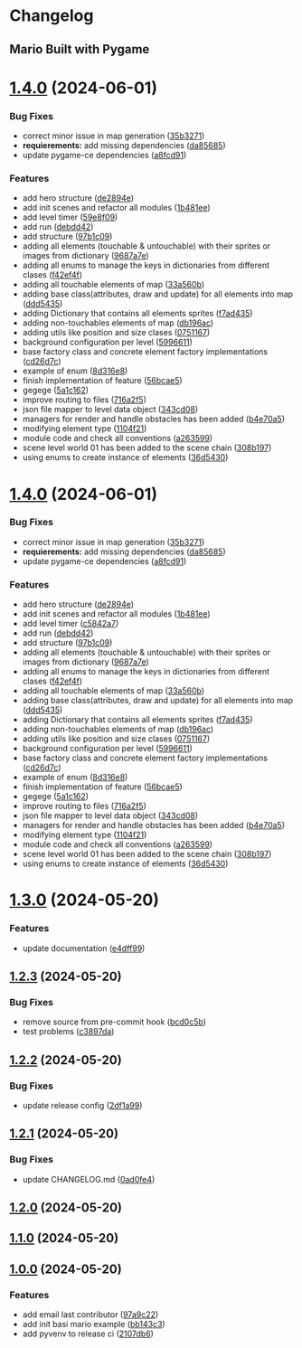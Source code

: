 # Changelog

## Mario Built with Pygame

# [1.4.0](https://github.com/software-development-v/mario-pygame/compare/v1.3.0...v1.4.0) (2024-06-01)


### Bug Fixes

* correct minor issue in map generation ([35b3271](https://github.com/software-development-v/mario-pygame/commit/35b3271a8766392cd285da7c6b117c04ecc5e745))
* **requierements:** add missing dependencies ([da85685](https://github.com/software-development-v/mario-pygame/commit/da856851822725f8c72d2929e5f60b7e15eda410))
* update pygame-ce dependencies ([a8fcd91](https://github.com/software-development-v/mario-pygame/commit/a8fcd918a84175bc6bfc2b9173e3c8eed24e01ac))


### Features

* add hero structure ([de2894e](https://github.com/software-development-v/mario-pygame/commit/de2894e0ae9a6a48cd459311a47b4bce173ee36f))
* add init scenes and refactor all modules ([1b481ee](https://github.com/software-development-v/mario-pygame/commit/1b481eedbec7079d3adc8c50f3e9a9ffb2edd8e0))
* add level timer ([59e8f09](https://github.com/software-development-v/mario-pygame/commit/59e8f09a2fc197c40b76946f27c1ea7f8371a4f7))
* add run ([debdd42](https://github.com/software-development-v/mario-pygame/commit/debdd427a985a42493759d724a639a5160c05aad))
* add structure ([97b1c09](https://github.com/software-development-v/mario-pygame/commit/97b1c09fc3a1eaa3a7beaeef9d9f4a81c9883df1))
* adding all elements (touchable & untouchable) with their sprites or images from dictionary ([9687a7e](https://github.com/software-development-v/mario-pygame/commit/9687a7e6edd823ece20cc7bbb052105fd1afb61e))
* adding all enums to manage the keys in dictionaries from different clases ([f42ef4f](https://github.com/software-development-v/mario-pygame/commit/f42ef4fe5e6d61b20b4df57dfb104016e807d8ec))
* adding all touchable elements of map ([33a560b](https://github.com/software-development-v/mario-pygame/commit/33a560b9ec8a2ceddb1199aea08e9e6de315447a))
* adding base class(attributes, draw and update) for all elements into map ([ddd5435](https://github.com/software-development-v/mario-pygame/commit/ddd54358f3876de084d9b10675a70e27656703ed))
* adding Dictionary that contains all elements sprites ([f7ad435](https://github.com/software-development-v/mario-pygame/commit/f7ad43589214584a8b9d759d24a618b35298becb))
* adding non-touchables elements of map ([db196ac](https://github.com/software-development-v/mario-pygame/commit/db196ac290f343124af68be745f27a09e4df7abf))
* adding utils like position and size clases ([0751167](https://github.com/software-development-v/mario-pygame/commit/0751167e2c3dcb7333a7b23db5c4f9571fac2b1b))
* background configuration per level ([5996611](https://github.com/software-development-v/mario-pygame/commit/5996611a84226749a3e9809b4ff546477d69872a))
* base factory class and concrete element factory implementations ([cd26d7c](https://github.com/software-development-v/mario-pygame/commit/cd26d7ca07063b26bd9fc101cb943d20e169043a))
* example of enum ([8d316e8](https://github.com/software-development-v/mario-pygame/commit/8d316e8b0c47cc05ebe5edfd14bd212baeb1a986))
* finish implementation of feature ([56bcae5](https://github.com/software-development-v/mario-pygame/commit/56bcae5c9c5f61da91f11ba5af8ffe53662aa522))
* gegege ([5a1c162](https://github.com/software-development-v/mario-pygame/commit/5a1c162c822cf13e1239e2ed89cfcc9daa67dd9d))
* improve routing to files ([716a2f5](https://github.com/software-development-v/mario-pygame/commit/716a2f558e4e37ca6dbe493132d2c6effae3d8b4))
* json file mapper to level data object ([343cd08](https://github.com/software-development-v/mario-pygame/commit/343cd08af6e59c7b304c01a42fdf67ebe6d3e367))
* managers for render and handle obstacles has been added ([b4e70a5](https://github.com/software-development-v/mario-pygame/commit/b4e70a599577b19f3329b05dc72ec93f3c580772))
* modifying element type ([1104f21](https://github.com/software-development-v/mario-pygame/commit/1104f2104366a43047013feccb234c6920a75c59))
* module code and check all conventions ([a263599](https://github.com/software-development-v/mario-pygame/commit/a263599aec36f69e4f7cb223eed6a5115c2cf13a))
* scene level world 01 has been added to the scene chain ([308b197](https://github.com/software-development-v/mario-pygame/commit/308b197ffae148cee8caf3028f11b74fdc475de8))
* using enums to create instance of elements ([36d5430](https://github.com/software-development-v/mario-pygame/commit/36d54303ca8ae8e2409d2e689bf58c1ba153107c))

# [1.4.0](https://github.com/software-development-v/mario-pygame/compare/v1.3.0...v1.4.0) (2024-06-01)


### Bug Fixes

* correct minor issue in map generation ([35b3271](https://github.com/software-development-v/mario-pygame/commit/35b3271a8766392cd285da7c6b117c04ecc5e745))
* **requierements:** add missing dependencies ([da85685](https://github.com/software-development-v/mario-pygame/commit/da856851822725f8c72d2929e5f60b7e15eda410))
* update pygame-ce dependencies ([a8fcd91](https://github.com/software-development-v/mario-pygame/commit/a8fcd918a84175bc6bfc2b9173e3c8eed24e01ac))


### Features

* add hero structure ([de2894e](https://github.com/software-development-v/mario-pygame/commit/de2894e0ae9a6a48cd459311a47b4bce173ee36f))
* add init scenes and refactor all modules ([1b481ee](https://github.com/software-development-v/mario-pygame/commit/1b481eedbec7079d3adc8c50f3e9a9ffb2edd8e0))
* add level timer ([c5842a7](https://github.com/software-development-v/mario-pygame/commit/c5842a75dbfafc22f7761f3129f6c90bc7f186ac))
* add run ([debdd42](https://github.com/software-development-v/mario-pygame/commit/debdd427a985a42493759d724a639a5160c05aad))
* add structure ([97b1c09](https://github.com/software-development-v/mario-pygame/commit/97b1c09fc3a1eaa3a7beaeef9d9f4a81c9883df1))
* adding all elements (touchable & untouchable) with their sprites or images from dictionary ([9687a7e](https://github.com/software-development-v/mario-pygame/commit/9687a7e6edd823ece20cc7bbb052105fd1afb61e))
* adding all enums to manage the keys in dictionaries from different clases ([f42ef4f](https://github.com/software-development-v/mario-pygame/commit/f42ef4fe5e6d61b20b4df57dfb104016e807d8ec))
* adding all touchable elements of map ([33a560b](https://github.com/software-development-v/mario-pygame/commit/33a560b9ec8a2ceddb1199aea08e9e6de315447a))
* adding base class(attributes, draw and update) for all elements into map ([ddd5435](https://github.com/software-development-v/mario-pygame/commit/ddd54358f3876de084d9b10675a70e27656703ed))
* adding Dictionary that contains all elements sprites ([f7ad435](https://github.com/software-development-v/mario-pygame/commit/f7ad43589214584a8b9d759d24a618b35298becb))
* adding non-touchables elements of map ([db196ac](https://github.com/software-development-v/mario-pygame/commit/db196ac290f343124af68be745f27a09e4df7abf))
* adding utils like position and size clases ([0751167](https://github.com/software-development-v/mario-pygame/commit/0751167e2c3dcb7333a7b23db5c4f9571fac2b1b))
* background configuration per level ([5996611](https://github.com/software-development-v/mario-pygame/commit/5996611a84226749a3e9809b4ff546477d69872a))
* base factory class and concrete element factory implementations ([cd26d7c](https://github.com/software-development-v/mario-pygame/commit/cd26d7ca07063b26bd9fc101cb943d20e169043a))
* example of enum ([8d316e8](https://github.com/software-development-v/mario-pygame/commit/8d316e8b0c47cc05ebe5edfd14bd212baeb1a986))
* finish implementation of feature ([56bcae5](https://github.com/software-development-v/mario-pygame/commit/56bcae5c9c5f61da91f11ba5af8ffe53662aa522))
* gegege ([5a1c162](https://github.com/software-development-v/mario-pygame/commit/5a1c162c822cf13e1239e2ed89cfcc9daa67dd9d))
* improve routing to files ([716a2f5](https://github.com/software-development-v/mario-pygame/commit/716a2f558e4e37ca6dbe493132d2c6effae3d8b4))
* json file mapper to level data object ([343cd08](https://github.com/software-development-v/mario-pygame/commit/343cd08af6e59c7b304c01a42fdf67ebe6d3e367))
* managers for render and handle obstacles has been added ([b4e70a5](https://github.com/software-development-v/mario-pygame/commit/b4e70a599577b19f3329b05dc72ec93f3c580772))
* modifying element type ([1104f21](https://github.com/software-development-v/mario-pygame/commit/1104f2104366a43047013feccb234c6920a75c59))
* module code and check all conventions ([a263599](https://github.com/software-development-v/mario-pygame/commit/a263599aec36f69e4f7cb223eed6a5115c2cf13a))
* scene level world 01 has been added to the scene chain ([308b197](https://github.com/software-development-v/mario-pygame/commit/308b197ffae148cee8caf3028f11b74fdc475de8))
* using enums to create instance of elements ([36d5430](https://github.com/software-development-v/mario-pygame/commit/36d54303ca8ae8e2409d2e689bf58c1ba153107c))

# [1.3.0](https://github.com/software-development-v/mario-pygame/compare/v1.2.3...v1.3.0) (2024-05-20)

### Features

- update documentation
  ([e4dff99](https://github.com/software-development-v/mario-pygame/commit/e4dff99b39bbec707dddd66a3d592d0a22b702f2))

## [1.2.3](https://github.com/software-development-v/mario-pygame/compare/v1.2.2...v1.2.3) (2024-05-20)

### Bug Fixes

- remove source from pre-commit hook
  ([bcd0c5b](https://github.com/software-development-v/mario-pygame/commit/bcd0c5b4a669a67327e99f0e7c0822ec3114650b))
- test problems
  ([c3897da](https://github.com/software-development-v/mario-pygame/commit/c3897da3c21229e7c1ab87e6e7b38b0a0799b5e0))

## [1.2.2](https://github.com/software-development-v/mario-pygame/compare/v1.2.1...v1.2.2) (2024-05-20)

### Bug Fixes

- update release config
  ([2df1a99](https://github.com/software-development-v/mario-pygame/commit/2df1a99b1aaf88eae5ad9fb06461efeed5a807a0))

## [1.2.1](https://github.com/software-development-v/mario-pygame/compare/v1.2.0...v1.2.1) (2024-05-20)

### Bug Fixes

- update CHANGELOG.md
  ([0ad0fe4](https://github.com/software-development-v/mario-pygame/commit/0ad0fe477b91c7cdfef9c7c417dd47ea7448f3ca))

## [1.2.0](https://github.com/software-development-v/mario-pygame/compare/v1.1.0...v1.2.0) (2024-05-20)

## [1.1.0](https://github.com/software-development-v/mario-pygame/compare/v1.0.0...v1.1.0) (2024-05-20)

## [1.0.0](https://github.com/software-development-v/mario-pygame/compare/v1.0.0...v.0.1.0) (2024-05-20)

### Features

- add email last contributor
  ([97a9c22](https://github.com/software-development-v/mario-pygame/commit/97a9c22417a73eb8fa9915cd02e73d026775a398))
- add init basi mario example
  ([bb143c3](https://github.com/software-development-v/mario-pygame/commit/bb143c323d51487176fdf4b12029e66c872b1411))
- add pyvenv to release ci
  ([2107db6](https://github.com/software-development-v/mario-pygame/commit/2107db6df64b0a9d90ea71e939d056be5d234481))
